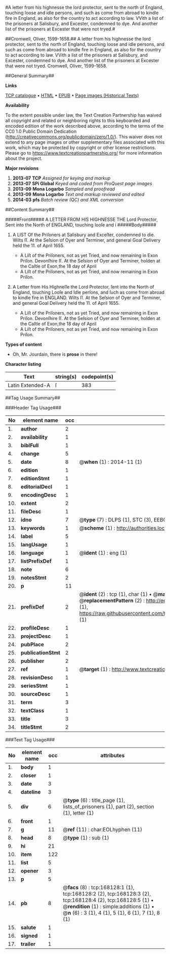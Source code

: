 #A letter from his highnesse the lord protector, sent to the north of England, touching loose and idle persons, and such as come from abroad to kindle fire in England, as also for the country to act according to law. VVith a list of the prisoners at Salisbury, and Excester, condemned to dye. And another list of the prisoners at Excester that were not tryed.#

##Cromwell, Oliver, 1599-1658.##
A letter from his highnesse the lord protector, sent to the north of England, touching loose and idle persons, and such as come from abroad to kindle fire in England, as also for the country to act according to law. VVith a list of the prisoners at Salisbury, and Excester, condemned to dye. And another list of the prisoners at Excester that were not tryed.
Cromwell, Oliver, 1599-1658.

##General Summary##

**Links**

[TCP catalogue](http://www.ota.ox.ac.uk/tcp/)  • 
[HTML](http://tei.it.ox.ac.uk/tcp/Texts-HTML/free/A95/A95630.html)  • 
[EPUB](http://tei.it.ox.ac.uk/tcp/Texts-EPUB/free/A95/A95630.epub) • 
[Page images (Historical Texts)](https://historicaltexts.jisc.ac.uk/eebo-99866580e)

**Availability**

To the extent possible under law, the Text Creation Partnership has waived all copyright and related or neighboring rights to this keyboarded and encoded edition of the work described above, according to the terms of the CC0 1.0 Public Domain Dedication (http://creativecommons.org/publicdomain/zero/1.0/). This waiver does not extend to any page images or other supplementary files associated with this work, which may be protected by copyright or other license restrictions. Please go to https://www.textcreationpartnership.org/ for more information about the project.

**Major revisions**

1. __2013-07__ __TCP__ *Assigned for keying and markup*
1. __2013-07__ __SPi Global__ *Keyed and coded from ProQuest page images*
1. __2013-09__ __Mona Logarbo__ *Sampled and proofread*
1. __2013-09__ __Mona Logarbo__ *Text and markup reviewed and edited*
1. __2014-03__ __pfs__ *Batch review (QC) and XML conversion*

##Content Summary##

#####Front#####
A LETTER FROM HIS HIGHNESSE THE Lord Protector, Sent into the North of ENGLAND, touching looſe and i
#####Body#####

1. A LIST Of the Priſoners at Salisbury and Exceſter, condemned to die.
Wilts ſſ. At the Seſsion of Oyer and Terminer, and general Goal Delivery held the 11. of April 1655.
      * A Liſt of the Priſoners, not as yet Tried, and now remaining in Exon Priſon.
Devonſhire ſſ. At the Seſsion of Oyer and Terminer, holden at the Caſtle of Exon,the 18 day of April
      * A Liſt of the Priſoners, not as yet Tried, and now remaining in Exon Priſon.

1. A Letter from His Highneſſe the Lord Protector, ſent into the North of England, touching Looſe and Idle perſons, and ſuch as come from abroad to kindle fire in ENGLAND.
Wilts ſſ. At the Seſsion of Oyer and Terminer, and general Goal Delivery held the 11. of April 1655.
      * A Liſt of the Priſoners, not as yet Tried, and now remaining in Exon Priſon.
Devonſhire ſſ. At the Seſsion of Oyer and Terminer, holden at the Caſtle of Exon,the 18 day of April
      * A Liſt of the Priſoners, not as yet Tried, and now remaining in Exon Priſon.

**Types of content**

  * Oh, Mr. Jourdain, there is **prose** in there!

**Character listing**


|Text|string(s)|codepoint(s)|
|---|---|---|
|Latin Extended-A|ſ|383|

##Tag Usage Summary##

###Header Tag Usage###

|No|element name|occ|attributes|
|---|---|---|---|
|1.|__author__|2||
|2.|__availability__|1||
|3.|__biblFull__|1||
|4.|__change__|5||
|5.|__date__|8| @__when__ (1) : 2014-11 (1)|
|6.|__edition__|1||
|7.|__editionStmt__|1||
|8.|__editorialDecl__|1||
|9.|__encodingDesc__|1||
|10.|__extent__|2||
|11.|__fileDesc__|1||
|12.|__idno__|7| @__type__ (7) : DLPS (1), STC (3), EEBO-CITATION (1), PROQUEST (1), VID (1)|
|13.|__keywords__|1| @__scheme__ (1) : http://authorities.loc.gov/ (1)|
|14.|__label__|5||
|15.|__langUsage__|1||
|16.|__language__|1| @__ident__ (1) : eng (1)|
|17.|__listPrefixDef__|1||
|18.|__note__|6||
|19.|__notesStmt__|2||
|20.|__p__|11||
|21.|__prefixDef__|2| @__ident__ (2) : tcp (1), char (1)  •  @__matchPattern__ (2) : ([0-9\-]+):([0-9IVX]+) (1), (.+) (1)  •  @__replacementPattern__ (2) : http://eebo.chadwyck.com/downloadtiff?vid=$1&page=$2 (1), https://raw.githubusercontent.com/textcreationpartnership/Texts/master/tcpchars.xml#$1 (1)|
|22.|__profileDesc__|1||
|23.|__projectDesc__|1||
|24.|__pubPlace__|2||
|25.|__publicationStmt__|2||
|26.|__publisher__|2||
|27.|__ref__|1| @__target__ (1) : http://www.textcreationpartnership.org/docs/. (1)|
|28.|__revisionDesc__|1||
|29.|__seriesStmt__|1||
|30.|__sourceDesc__|1||
|31.|__term__|3||
|32.|__textClass__|1||
|33.|__title__|3||
|34.|__titleStmt__|2||


###Text Tag Usage###

|No|element name|occ|attributes|
|---|---|---|---|
|1.|__body__|1||
|2.|__closer__|1||
|3.|__date__|3||
|4.|__dateline__|3||
|5.|__div__|6| @__type__ (6) : title_page (1), lists_of_prisoners (1), part (2), section (1), letter (1)|
|6.|__front__|1||
|7.|__g__|11| @__ref__ (11) : char:EOLhyphen (11)|
|8.|__head__|8| @__type__ (1) : sub (1)|
|9.|__hi__|21||
|10.|__item__|122||
|11.|__list__|5||
|12.|__opener__|3||
|13.|__p__|5||
|14.|__pb__|8| @__facs__ (8) : tcp:168128:1 (1), tcp:168128:2 (2), tcp:168128:3 (2), tcp:168128:4 (2), tcp:168128:5 (1)  •  @__rendition__ (1) : simple:additions (1)  •  @__n__ (6) : 3 (1), 4 (1), 5 (1), 6 (1), 7 (1), 8 (1)|
|15.|__salute__|1||
|16.|__signed__|1||
|17.|__trailer__|1||
